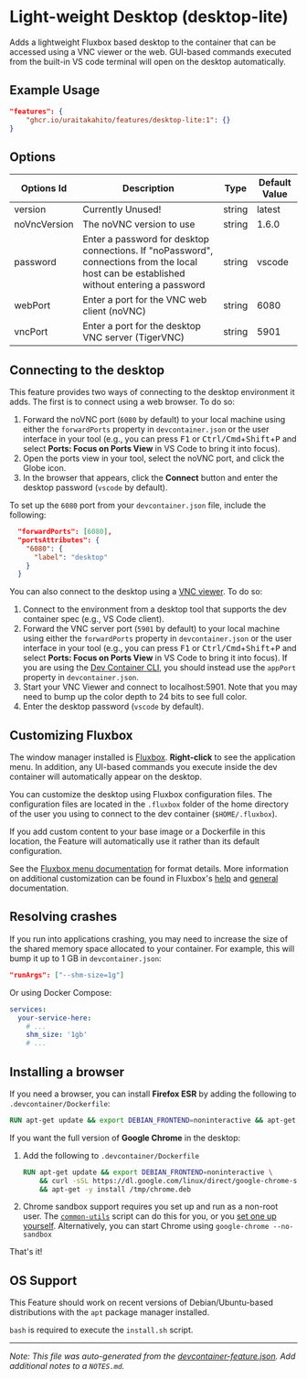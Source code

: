 
# Light-weight Desktop (desktop-lite)

Adds a lightweight Fluxbox based desktop to the container that can be accessed using a VNC viewer or the web. GUI-based commands executed from the built-in VS code terminal will open on the desktop automatically.

## Example Usage

```json
"features": {
    "ghcr.io/uraitakahito/features/desktop-lite:1": {}
}
```

## Options

| Options Id | Description | Type | Default Value |
|-----|-----|-----|-----|
| version | Currently Unused! | string | latest |
| noVncVersion | The noVNC version to use | string | 1.6.0 |
| password | Enter a password for desktop connections. If "noPassword", connections from the local host can be established without entering a password | string | vscode |
| webPort | Enter a port for the VNC web client (noVNC) | string | 6080 |
| vncPort | Enter a port for the desktop VNC server (TigerVNC) | string | 5901 |

## Connecting to the desktop

This feature provides two ways of connecting to the desktop environment it adds. The first is to connect using a web browser. To do so:

1. Forward the noVNC port (`6080` by default) to your local machine using either the `forwardPorts` property in `devcontainer.json` or the user interface in your tool (e.g., you can press <kbd>F1</kbd> or <kbd>Ctrl/Cmd</kbd>+<kbd>Shift</kbd>+<kbd>P</kbd> and select **Ports: Focus on Ports View** in VS Code to bring it into focus).
1. Open the ports view in your tool, select the noVNC port, and click the Globe icon.
1. In the browser that appears, click the **Connect** button and enter the desktop password (`vscode` by default).

To set up the `6080` port from your `devcontainer.json` file, include the following:
```json
  "forwardPorts": [6080],
  "portsAttributes": {
    "6080": {
      "label": "desktop"
    }
  }
```

You can also connect to the desktop using a [VNC viewer](https://www.realvnc.com/en/connect/download/viewer/). To do so:

1. Connect to the environment from a desktop tool that supports the dev container spec (e.g., VS Code client).
1. Forward the VNC server port (`5901` by default) to your local machine using either the `forwardPorts` property in `devcontainer.json` or the user interface in your tool (e.g., you can press <kbd>F1</kbd> or <kbd>Ctrl/Cmd</kbd>+<kbd>Shift</kbd>+<kbd>P</kbd> and select **Ports: Focus on Ports View** in VS Code to bring it into focus). If you are using the [Dev Container CLI](https://github.com/devcontainers/cli), you should instead use the `appPort` property in `devcontainer.json`.
1. Start your VNC Viewer and connect to localhost:5901. Note that you may need to bump up the color depth to 24 bits to see full color.
1. Enter the desktop password (`vscode` by default).

## Customizing Fluxbox

The window manager installed is [Fluxbox](http://fluxbox.org/). **Right-click** to see the application menu. In addition, any UI-based commands you execute inside the dev container will automatically appear on the desktop.

You can customize the desktop using Fluxbox configuration files. The configuration files are located in the `.fluxbox` folder of the home directory of the user you using to connect to the dev container (`$HOME/.fluxbox`).

If you add custom content to your base image or a Dockerfile in this location, the Feature will automatically use it rather than its default configuration.

See the [Fluxbox menu documentation](http://www.fluxbox.org/help/man-fluxbox-menu.php) for format details. More information on additional customization can be found in Fluxbox's [help](http://www.fluxbox.org/help/) and [general](http://fluxbox.sourceforge.net/docbook/en/html/book1.html) documentation.

## Resolving crashes

If you run into applications crashing, you may need to increase the size of the shared memory space allocated to your container. For example, this will bump it up to 1 GB in `devcontainer.json`:

```json
"runArgs": ["--shm-size=1g"]
```

Or using Docker Compose:

```yaml
services:
  your-service-here:
    # ...
    shm_size: '1gb'
    # ...
```

## Installing a browser

If you need a browser, you can install **Firefox ESR** by adding the following to `.devcontainer/Dockerfile`:

```Dockerfile
RUN apt-get update && export DEBIAN_FRONTEND=noninteractive && apt-get install -y firefox-esr
```

If you want the full version of **Google Chrome** in the desktop:

1. Add the following to `.devcontainer/Dockerfile`

    ```Dockerfile
    RUN apt-get update && export DEBIAN_FRONTEND=noninteractive \
        && curl -sSL https://dl.google.com/linux/direct/google-chrome-stable_current_$(dpkg --print-architecture).deb -o /tmp/chrome.deb \
        && apt-get -y install /tmp/chrome.deb
    ```

2. Chrome sandbox support requires you set up and run as a non-root user. The [`common-utils`](https://github.com/devcontainers/features/tree/main/src/common-utils) script can do this for you, or you [set one up yourself](https://aka.ms/vscode-remote/containers/non-root). Alternatively, you can start Chrome using `google-chrome --no-sandbox`

That's it!


## OS Support

This Feature should work on recent versions of Debian/Ubuntu-based distributions with the `apt` package manager installed.

`bash` is required to execute the `install.sh` script.


---

_Note: This file was auto-generated from the [devcontainer-feature.json](https://github.com/uraitakahito/features/blob/main/src/desktop-lite/devcontainer-feature.json).  Add additional notes to a `NOTES.md`._
